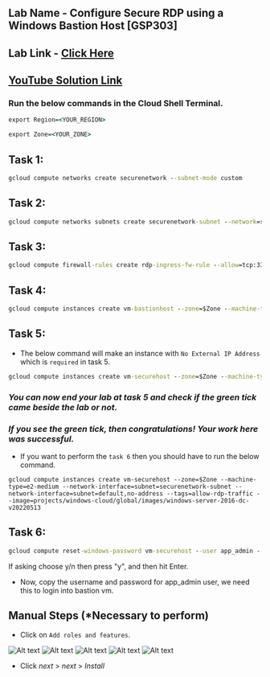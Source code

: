## Lab Name - Configure Secure RDP using a Windows Bastion Host [GSP303]

## Lab Link - [Click Here](https://www.cloudskillsboost.google/focuses/1737?parent=catalog)

## [YouTube Solution Link](https://www.youtube.com/watch?v=_mBh_nPEdBM)
### Run the below commands in the Cloud Shell Terminal.

```cmd
export Region=<YOUR_REGION>
```

```cmd
export Zone=<YOUR_ZONE>
```

## Task 1: 

```cmd
gcloud compute networks create securenetwork --subnet-mode custom
```

## Task 2: 

```cmd
gcloud compute networks subnets create securenetwork-subnet --network=securenetwork --region $Region --range=192.168.16.0/20
```

## Task 3:

```cmd
gcloud compute firewall-rules create rdp-ingress-fw-rule --allow=tcp:3389 --source-ranges 0.0.0.0/0 --target-tags allow-rdp-traffic --network securenetwork
```

## Task 4: 

```cmd
gcloud compute instances create vm-bastionhost --zone=$Zone --machine-type=e2-medium --network-interface=subnet=securenetwork-subnet --network-interface=subnet=default,no-address --tags=allow-rdp-traffic --image=projects/windows-cloud/global/images/windows-server-2016-dc-v20220513
```

## Task 5: 

* The below command will make an instance with `No External IP Address` which is `required` in task 5.
```cmd
gcloud compute instances create vm-securehost --zone=$Zone --machine-type=e2-medium --network-interface=subnet=securenetwork-subnet,no-address --network-interface=subnet=default,no-address --tags=allow-rdp-traffic --image=projects/windows-cloud/global/images/windows-server-2016-dc-v20220513
```
### *You can now end your lab at task 5 and check if the green tick came beside the lab or not.*
### *If you see the green tick, then congratulations! Your work here was successful.*

* If you want to perform the `task 6` then you should have to run the below command.
```
gcloud compute instances create vm-securehost --zone=$Zone --machine-type=e2-medium --network-interface=subnet=securenetwork-subnet --network-interface=subnet=default,no-address --tags=allow-rdp-traffic --image=projects/windows-cloud/global/images/windows-server-2016-dc-v20220513
```

## Task 6: 

```cmd
gcloud compute reset-windows-password vm-securehost --user app_admin --zone $Zone
```

If asking choose y/n then press "y", and then hit Enter.

* Now, copy the username and password for app_admin user, we need this to login into bastion vm.

## Manual Steps (*Necessary to perform)

* Click on `Add roles and features`.

![Alt text](/Configure%20Secure%20RDP%20using%20a%20Windows%20Bastion%20Host/img1.png)
![Alt text](/Configure%20Secure%20RDP%20using%20a%20Windows%20Bastion%20Host/img2.png)
![Alt text](/Configure%20Secure%20RDP%20using%20a%20Windows%20Bastion%20Host/img3.png)
![Alt text](/Configure%20Secure%20RDP%20using%20a%20Windows%20Bastion%20Host/img4.png)
![Alt text](/Configure%20Secure%20RDP%20using%20a%20Windows%20Bastion%20Host/img5.png)


* Click *next* > *next* > *Install*

